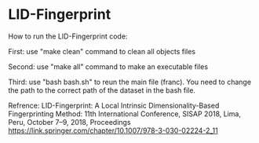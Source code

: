 # LID-Fingerprint

How to run the LID-Fingerprint code:

First: use "make clean" command to clean all objects files

Second: use "make all" command to make an executable files 

Third: use "bash bash.sh" to reun the main file (franc). You need to change the path to the correct path of the dataset in the bash file.

Refrence:
LID-Fingerprint: A Local Intrinsic Dimensionality-Based Fingerprinting Method: 11th International Conference, SISAP 2018, Lima, Peru, October 7–9, 2018, Proceedings
https://link.springer.com/chapter/10.1007/978-3-030-02224-2_11

